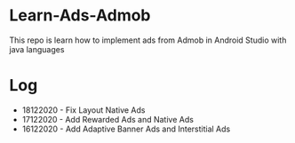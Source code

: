 # Learn-Ads-Admob
This repo is learn how to implement ads from Admob in Android Studio with java languages

# Log
- 18122020 - Fix Layout Native Ads
- 17122020 - Add Rewarded Ads and Native Ads
- 16122020 - Add Adaptive Banner Ads and Interstitial Ads
